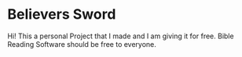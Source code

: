 # Believers Sword
Hi! This a personal Project that I made and I am giving it for free. Bible Reading Software should be free to everyone.

